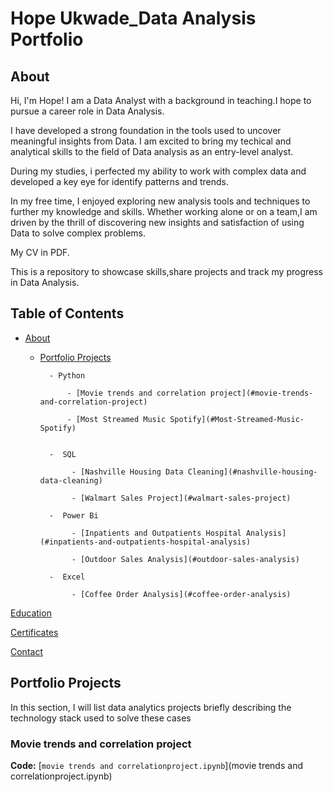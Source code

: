 # Hope Ukwade_Data Analysis Portfolio
## About
Hi, I'm Hope! I am a Data Analyst with a background in teaching.I hope to pursue a career role in Data Analysis.


I have developed a strong foundation in the tools used to uncover meaningful insights from Data. I am excited to bring my techical and analytical skills to the field of Data analysis as an entry-level analyst.


During my studies, i perfected my ability to work with complex data and developed a key eye for identify patterns and trends.

In my free time, I enjoyed exploring new analysis tools and techniques to further my knowledge and skills. Whether working alone or on a team,I am driven by the thrill of discovering new insights and satisfaction of using Data to solve complex problems.


My CV in PDF.


This is a repository to showcase skills,share projects and track my progress in Data Analysis.


## Table of Contents


 -  [About](#About)

  
    - [Portfolio Projects](#Portfolio-Projects)

   
            - Python

                - [Movie trends and correlation project](#movie-trends-and-correlation-project) 

                - [Most Streamed Music Spotify](#Most-Streamed-Music-Spotify)


            -  SQL

                 - [Nashville Housing Data Cleaning](#nashville-housing-data-cleaning)

                 - [Walmart Sales Project](#walmart-sales-project)

            -  Power Bi

                 - [Inpatients and Outpatients Hospital Analysis](#inpatients-and-outpatients-hospital-analysis)

                 - [Outdoor Sales Analysis](#outdoor-sales-analysis)

            -  Excel 

                 - [Coffee Order Analysis](#coffee-order-analysis)


 [Education](Education)
 

 [Certificates](Certificates)


 [Contact](Contact)


 ## Portfolio Projects
 

 In this section, I will list data analytics projects briefly describing the technology stack used to solve these cases


 ### Movie trends and correlation project

 **Code:** [`movie trends and correlationproject.ipynb`](movie trends and correlationproject.ipynb)

 
 
                 
       
